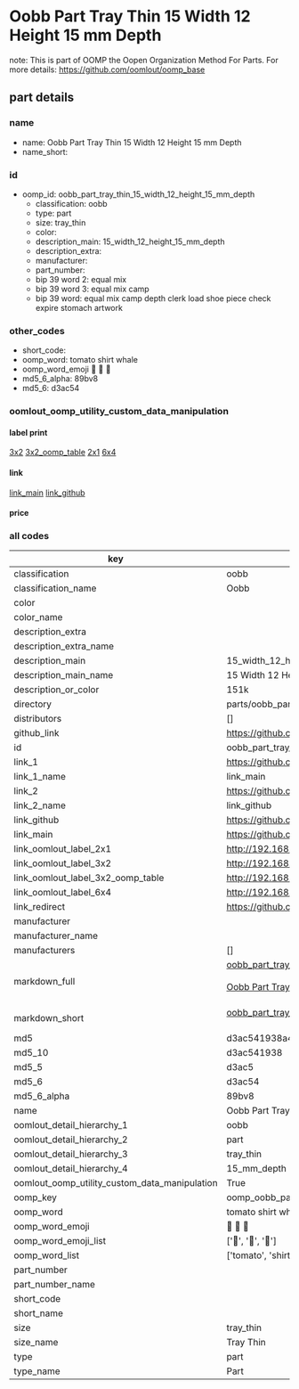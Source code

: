 # Oobb Part Tray Thin 15 Width 12 Height 15 mm Depth  

note: This is part of OOMP the Oopen Organization Method For Parts. For more details: https://github.com/oomlout/oomp_base

##  part details
  







### name
* name: Oobb Part Tray Thin 15 Width 12 Height 15 mm Depth
* name_short: 
### id
* oomp_id: oobb_part_tray_thin_15_width_12_height_15_mm_depth
  * classification: oobb
  * type: part
  * size: tray_thin
  * color: 
  * description_main: 15_width_12_height_15_mm_depth
  * description_extra: 
  * manufacturer: 
  * part_number: 
  * bip 39 word 2: equal mix
  * bip 39 word 3: equal mix camp
  * bip 39 word: equal mix camp depth clerk load shoe piece check expire stomach artwork

### other_codes
* short_code: 
* oomp_word: tomato shirt whale
* oomp_word_emoji :tomato: :shirt: :whale:
* md5_6_alpha: 89bv8
* md5_6: d3ac54






### oomlout_oomp_utility_custom_data_manipulation
#### label print
[3x2](http://192.168.1.245:1112/?label=oomp%2089bv8)
[3x2_oomp_table](http://192.168.1.108:1112/?label=oomp%2089bv8)
[2x1](http://192.168.1.242:1112/?label=oomp%2089bv8)
[6x4](http://192.168.1.55:1112/?label=oomp%2089bv8)    

#### link

[link_main](https://github.com/oomlout/oomlout_oomp_version_1_messy/tree/main/parts/oobb_part_tray_thin_15_width_12_height_15_mm_depth) [link_github](https://github.com/oomlout/oomlout_oomp_version_1_messy/tree/main/parts/oobb_part_tray_thin_15_width_12_height_15_mm_depth)                             

#### price







### all codes 
| key | value |  
| --- | --- |  
| classification | oobb |  
| classification_name | Oobb |  
| color |  |  
| color_name |  |  
| description_extra |  |  
| description_extra_name |  |  
| description_main | 15_width_12_height_15_mm_depth |  
| description_main_name | 15 Width 12 Height 15 mm Depth |  
| description_or_color | 151k |  
| directory | parts/oobb_part_tray_thin_15_width_12_height_15_mm_depth |  
| distributors | [] |  
| github_link | https://github.com/oomlout/oomlout_oomp_part_src/tree/main/parts/oobb_part_tray_thin_15_width_12_height_15_mm_depth |  
| id | oobb_part_tray_thin_15_width_12_height_15_mm_depth |  
| link_1 | https://github.com/oomlout/oomlout_oomp_version_1_messy/tree/main/parts/oobb_part_tray_thin_15_width_12_height_15_mm_depth |  
| link_1_name | link_main |  
| link_2 | https://github.com/oomlout/oomlout_oomp_version_1_messy/tree/main/parts/oobb_part_tray_thin_15_width_12_height_15_mm_depth |  
| link_2_name | link_github |  
| link_github | https://github.com/oomlout/oomlout_oomp_version_1_messy/tree/main/parts/oobb_part_tray_thin_15_width_12_height_15_mm_depth |  
| link_main | https://github.com/oomlout/oomlout_oomp_version_1_messy/tree/main/parts/oobb_part_tray_thin_15_width_12_height_15_mm_depth |  
| link_oomlout_label_2x1 | http://192.168.1.242:1112/?label=oomp%2089bv8 |  
| link_oomlout_label_3x2 | http://192.168.1.245:1112/?label=oomp%2089bv8 |  
| link_oomlout_label_3x2_oomp_table | http://192.168.1.108:1112/?label=oomp%2089bv8 |  
| link_oomlout_label_6x4 | http://192.168.1.55:1112/?label=oomp%2089bv8 |  
| link_redirect | https://github.com/oomlout/oomlout_oomp_version_1_messy/tree/main/parts/oobb_part_tray_thin_15_width_12_height_15_mm_depth |  
| manufacturer |  |  
| manufacturer_name |  |  
| manufacturers | [] |  
| markdown_full | [oobb_part_tray_thin_15_width_12_height_15_mm_depth](none)<br>[](none)<br>[Oobb Part Tray Thin 15 Width 12 Height 15 Mm Depth](none)<br><br> |  
| markdown_short | [oobb_part_tray_thin_15_width_12_height_15_mm_depth](none)<br><br> |  
| md5 | d3ac541938a478ce0b9533b241a38260 |  
| md5_10 | d3ac541938 |  
| md5_5 | d3ac5 |  
| md5_6 | d3ac54 |  
| md5_6_alpha | 89bv8 |  
| name | Oobb Part Tray Thin 15 Width 12 Height 15 mm Depth |  
| oomlout_detail_hierarchy_1 | oobb |  
| oomlout_detail_hierarchy_2 | part |  
| oomlout_detail_hierarchy_3 | tray_thin |  
| oomlout_detail_hierarchy_4 | 15_mm_depth |  
| oomlout_oomp_utility_custom_data_manipulation | True |  
| oomp_key | oomp_oobb_part_tray_thin_15_width_12_height_15_mm_depth |  
| oomp_word | tomato shirt whale |  
| oomp_word_emoji | :tomato: :shirt: :whale: |  
| oomp_word_emoji_list | [':tomato:', ':shirt:', ':whale:'] |  
| oomp_word_list | ['tomato', 'shirt', 'whale'] |  
| part_number |  |  
| part_number_name |  |  
| short_code |  |  
| short_name |  |  
| size | tray_thin |  
| size_name | Tray Thin |  
| type | part |  
| type_name | Part |  
